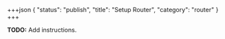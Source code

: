 +++json
{
  "status": "publish",
  "title": "Setup Router",
  "category": "router"
}
+++

**TODO:** Add instructions.
